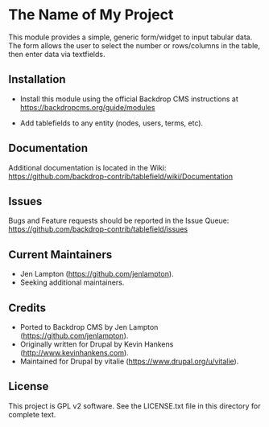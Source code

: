 The Name of My Project
======================

This module provides a simple, generic form/widget to input tabular data. The
form allows the user to select the number or rows/columns in the table, then
enter data via textfields.

Installation
------------

- Install this module using the official Backdrop CMS instructions at
  https://backdropcms.org/guide/modules

- Add tablefields to any entity (nodes, users, terms, etc).

Documentation
-------------

Additional documentation is located in the Wiki:
https://github.com/backdrop-contrib/tablefield/wiki/Documentation

Issues
------

Bugs and Feature requests should be reported in the Issue Queue:
https://github.com/backdrop-contrib/tablefield/issues

Current Maintainers
-------------------

- Jen Lampton (https://github.com/jenlampton).
- Seeking additional maintainers.

Credits
-------

- Ported to Backdrop CMS by Jen Lampton (https://github.com/jenlampton).
- Originally written for Drupal by Kevin Hankens (http://www.kevinhankens.com).
- Maintained for Drupal by vitalie (https://www.drupal.org/u/vitalie).

License
-------

This project is GPL v2 software. See the LICENSE.txt file in this directory for
complete text.
